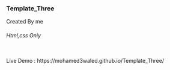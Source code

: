 ### Template_Three
Created By me
###### Html,css Only 
<br>
Live Demo : https://mohamed3waled.github.io/Template_Three/
